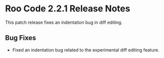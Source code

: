 # Roo Code 2.2.1 Release Notes

This patch release fixes an indentation bug in diff editing.

## Bug Fixes

*   Fixed an indentation bug related to the experimental diff editing feature.